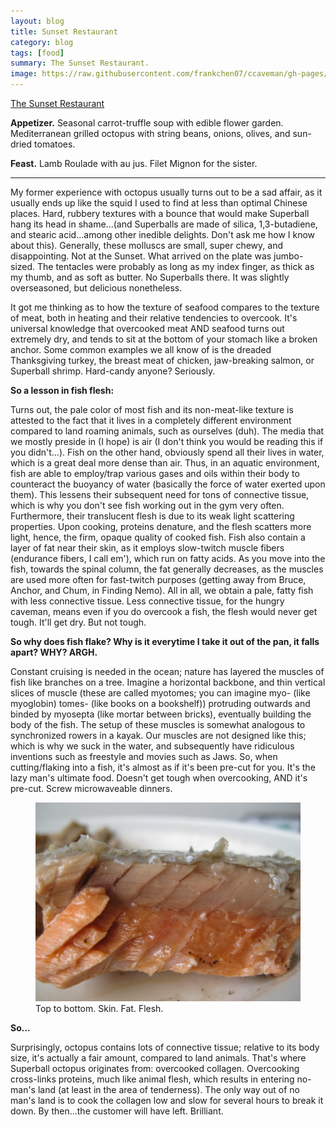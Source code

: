 ```yaml
---
layout: blog
title: Sunset Restaurant
category: blog
tags: [food]  
summary: The Sunset Restaurant.
image: https://raw.githubusercontent.com/frankchen07/ccaveman/gh-pages/images/blog/042212_salmon_flake_courtesy_fc.jpg
---
```


[The Sunset Restaurant](http://www.yelp.com/biz/the-sunset-restaurant-malibu)

**Appetizer.** Seasonal carrot-truffle soup with edible flower garden. Mediterranean grilled octopus with string beans, onions, olives, and sun-dried tomatoes.

**Feast.** Lamb Roulade with au jus. Filet Mignon for the sister.

---

My former experience with octopus usually turns out to be a sad affair, as it usually ends up like the squid I used to find at less than optimal Chinese places. Hard, rubbery textures with a bounce that would make Superball hang its head in shame...(and Superballs are made of silica, 1,3-butadiene, and stearic acid...among other inedible delights. Don't ask me how I know about this). Generally, these molluscs are small, super chewy, and disappointing. Not at the Sunset. What arrived on the plate was jumbo-sized. The tentacles were probably as long as my index finger, as thick as my thumb, and as soft as butter. No Superballs there. It was slightly overseasoned, but delicious nonetheless.

It got me thinking as to how the texture of seafood compares to the texture of meat, both in heating and their relative tendencies to overcook. It's universal knowledge that overcooked meat AND seafood turns out extremely dry, and tends to sit at the bottom of your stomach like a broken anchor. Some common examples we all know of is the dreaded Thanksgiving turkey, the breast meat of chicken, jaw-breaking salmon, or Superball shrimp. Hard-candy anyone? Seriously.

**So a lesson in fish flesh:**

Turns out, the pale color of most fish and its non-meat-like texture is attested to the fact that it lives in a completely different environment compared to land roaming animals, such as ourselves (duh). The media that we mostly preside in (I hope) is air (I don't think you would be reading this if you didn't...). Fish on the other hand, obviously spend all their lives in water, which is a great deal more dense than air. Thus, in an aquatic environment, fish are able to employ/trap various gases and oils within their body to counteract the buoyancy of water (basically the force of water exerted upon them). This lessens their subsequent need for tons of connective tissue, which is why you don't see fish working out in the gym very often. Furthermore, their translucent flesh is due to its weak light scattering properties. Upon cooking, proteins denature, and the flesh scatters more light, hence, the firm, opaque quality of cooked fish. Fish also contain a layer of fat near their skin, as it employs slow-twitch muscle fibers (endurance fibers, I call em'), which run on fatty acids. As you move into the fish, towards the spinal column, the fat generally decreases, as the muscles are used more often for fast-twitch purposes (getting away from Bruce, Anchor, and Chum, in Finding Nemo). All in all, we obtain a pale, fatty fish with less connective tissue. Less connective tissue, for the hungry caveman, means even if you do overcook a fish, the flesh would never get tough. It'll get dry. But not tough.

**So why does fish flake? Why is it everytime I take it out of the pan, it falls apart? WHY? ARGH.**

Constant cruising is needed in the ocean; nature has layered the muscles of fish like branches on a tree. Imagine a horizontal backbone, and thin vertical slices of muscle (these are called myotomes; you can imagine myo- (like myoglobin) tomes- (like books on a bookshelf)) protruding outwards and binded by myosepta (like mortar between bricks), eventually building the body of the fish. The setup of these muscles is somewhat analogous to synchronized rowers in a kayak. Our muscles are not designed like this; which is why we suck in the water, and subsequently have ridiculous inventions such as freestyle and movies such as Jaws. So, when cutting/flaking into a fish, it's almost as if it's been pre-cut for you. It's the lazy man's ultimate food. Doesn't get tough when overcooking, AND it's pre-cut. Screw microwaveable dinners.

<figure>
    <img src="https://raw.githubusercontent.com/frankchen07/ccaveman/gh-pages/images/blog/042212_salmon_flake_courtesy_fc.jpg"></img>
    <figcaption>Top to bottom. Skin. Fat. Flesh.</figcaption>
</figure>

**So...**

Surprisingly, octopus contains lots of connective tissue; relative to its body size, it's actually a fair amount, compared to land animals. That's where Superball octopus originates from: overcooked collagen. Overcooking cross-links proteins, much like animal flesh, which results in entering no-man's land (at least in the area of tenderness). The only way out of no man's land is to cook the collagen low and slow for several hours to break it down. By then...the customer will have left. Brilliant.
